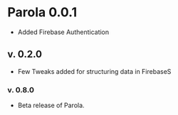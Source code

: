 # Parola 0.0.1

- Added Firebase Authentication

## v. 0.2.0

- Few Tweaks added for structuring data in FirebaseS

### v. 0.8.0

- Beta release of Parola.